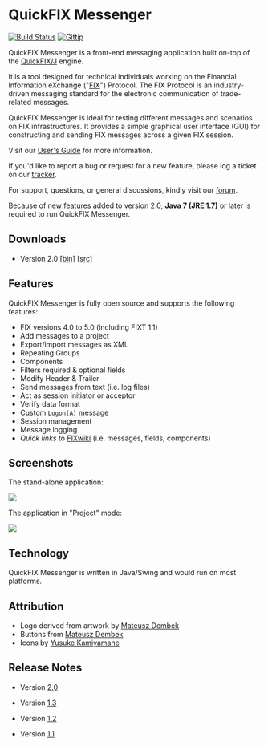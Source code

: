 # QuickFIX Messenger
[![Build Status](https://travis-ci.org/jramoyo/quickfix-messenger.png?branch=master)](https://travis-ci.org/jramoyo/quickfix-messenger)
[![Gittip](http://img.shields.io/gittip/jramoyo.svg)](https://www.gittip.com/jramoyo/)

QuickFIX Messenger is a front-end messaging application built on-top of the [QuickFIX/J](http://www.quickfixj.org) engine.

It is a tool designed for technical individuals working on the Financial Information eXchange ("[FIX](http://fixprotocol.org/)") Protocol. The FIX Protocol is an industry-driven messaging standard for the electronic communication of trade-related messages.

QuickFIX Messenger is ideal for testing different messages and scenarios on FIX infrastructures. It provides a simple graphical user interface (GUI) for constructing and sending FIX messages across a given FIX session.

Visit our [User's Guide](https://github.com/jramoyo/quickfix-messenger/wiki/User's-Guide) for more information.

If you'd like to report a bug or request for a new feature, please log a ticket on our [tracker](https://github.com/jramoyo/quickfix-messenger/issues).

For support, questions, or general discussions, kindly visit our [forum](https://groups.google.com/forum/?fromgroups#!forum/quickfix-messenger-discuss).

Because of new features added to version 2.0, **Java 7 (JRE 1.7)** or later is required to run QuickFIX Messenger. 

## Downloads
  * Version 2.0 [[bin](https://code.google.com/p/quickfix-messenger/downloads/detail?name=qfix-messenger-2.0-bin.zip)] [[src](https://code.google.com/p/quickfix-messenger/downloads/detail?name=qfix-messenger-2.0-src.zip)]

## Features
QuickFIX Messenger is fully open source and supports the following features:
  * FIX versions 4.0 to 5.0 (including FIXT 1.1)
  * Add messages to a project
  * Export/import messages as XML
  * Repeating Groups
  * Components
  * Filters required & optional fields
  * Modify Header & Trailer
  * Send messages from text (i.e. log files)
  * Act as session initiator or acceptor
  * Verify data format
  * Custom `Logon(A)` message
  * Session management
  * Message logging
  * _Quick links_ to [FIXwiki](http://fixwiki.org/) (i.e. messages, fields, components)

## Screenshots
The stand-alone application:

![](http://quickfix-messenger.googlecode.com/svn/images/2_0/main.png)

The application in "Project" mode:

![](http://quickfix-messenger.googlecode.com/svn/images/2_0/project-view.png)

## Technology
QuickFIX Messenger is written in Java/Swing and would run on most platforms.

## Attribution
  * Logo derived from artwork by [Mateusz Dembek](http://dembsky.deviantart.com)
  * Buttons from [Mateusz Dembek](http://dembsky.deviantart.com)
  * Icons by [Yusuke Kamiyamane](http://p.yusukekamiyamane.com)

## Release Notes
  * Version [2.0](http://code.google.com/p/quickfix-messenger/issues/list?can=1&q=milestone=Release2.0&sort=status+priority&colspec=ID%20Type%20Status%20Priority%20Milestone%20Owner%20Summary)

  * Version [1.3](http://code.google.com/p/quickfix-messenger/issues/list?can=1&q=milestone=Release1.3&sort=priority&colspec=ID%20Type%20Status%20Priority%20Milestone%20Owner%20Summary)

  * Version [1.2](http://code.google.com/p/quickfix-messenger/issues/list?can=1&q=milestone=Release1.2&sort=priority&colspec=ID%20Type%20Status%20Priority%20Milestone%20Owner%20Summary)

  * Version [1.1](http://code.google.com/p/quickfix-messenger/issues/list?can=1&q=milestone=Release1.1&sort=priority&colspec=ID%20Type%20Status%20Priority%20Milestone%20Owner%20Summary)
